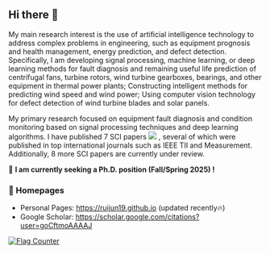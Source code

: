 ## Hi there 👋

My main research interest is the use of artificial intelligence technology to address complex problems in engineering, such as equipment prognosis and health management, energy prediction, and defect detection. Specifically, I am developing signal processing, machine learning, or deep learning methods for fault diagnosis and remaining useful life prediction of centrifugal fans, turbine rotors, wind turbine gearboxes, bearings, and other equipment in thermal power plants; Constructing intelligent methods for predicting wind speed and wind power; Using computer vision technology for defect detection of wind turbine blades and solar panels.

My primary research focused on equipment fault diagnosis and condition monitoring based on signal processing techniques and deep learning algorithms. I have published 7 SCI papers <a href='https://scholar.google.com/citations?user=goCftmoAAAAJ'><img src="https://img.shields.io/endpoint?logo=Google%20Scholar&url=https%3A%2F%2Fcdn.jsdelivr.net%2Fgh%2FRuijun19%2FRuijun19.github.io@google-scholar-stats%2Fgs_data_shieldsio.json&labelColor=f6f6f6&color=9cf&style=flat&label=citations"></a>  , several of which were published in top international journals such as IEEE TII and Measurement. Additionally, 8 more SCI papers are currently under review.

🎤  **I am currently seeking a Ph.D. position (Fall/Spring 2025) !**

### 📎 Homepages
- Personal Pages: https://ruijun19.github.io (updated recently🔥)
- Google Scholar: https://scholar.google.com/citations?user=goCftmoAAAAJ

<a href="https://info.flagcounter.com/B5qp"><img src="https://s01.flagcounter.com/mini/B5qp/bg_FFFFFF/txt_DEDEDE/border_FFFFFF/flags_0/" alt="Flag Counter" border="0"></a>

